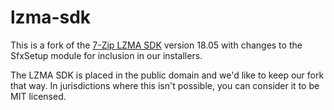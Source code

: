 # lzma-sdk

This is a fork of the [7-Zip LZMA SDK](https://www.7-zip.org/sdk.html) version 18.05 with changes to the SfxSetup module for inclusion in our installers.

The LZMA SDK is placed in the public domain and we'd like to keep our fork that way. In jurisdictions where this isn't possible, you can consider it to be MIT licensed.